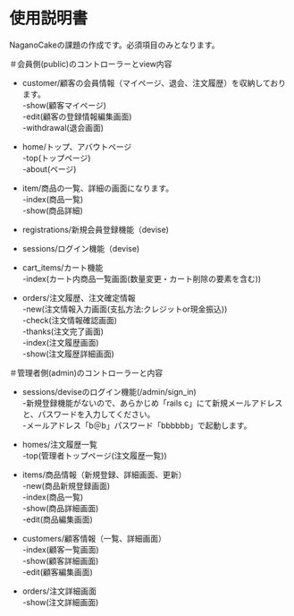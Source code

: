 # 使用説明書

NaganoCakeの課題の作成です。必須項目のみとなります。


＃会員側(public)のコントローラーとview内容

* customer/顧客の会員情報（マイページ、退会、注文履歴）を収納しております。<br>
-show(顧客マイページ)<br>
-edit(顧客の登録情報編集画面)<br>
-withdrawal(退会画面)<br>

* home/トップ、アバウトページ<br>
-top(トップページ)<br>
-about(ページ)<br>

* item/商品の一覧、詳細の画面になります。<br>
-index(商品一覧)<br>
-show(商品詳細)<br>

* registrations/新規会員登録機能（devise)<br>

* sessions/ログイン機能（devise)<br>

* cart_items/カート機能<br>
-index(カート内商品一覧画面(数量変更・カート削除の要素を含む))<br>

* orders/注文履歴、注文確定情報<br>
-new(注文情報入力画面(支払方法:クレジットor現金振込))<br>
-check(注文情報確認画面)<br>
-thanks(注文完了画面)<br>
-index(注文履歴画面)<br>
-show(注文履歴詳細画面)<br>


＃管理者側(admin)のコントローラーと内容

* sessions/deviseのログイン機能(/admin/sign_in)<br>
-新規登録機能がないので、あらかじめ「rails c」にて新規メールアドレスと、パスワードを入力してください。<br>
-メールアドレス「b＠b」パスワード「bbbbbb」で起動します。<br>

* homes/注文履歴一覧<br>
-top(管理者トップページ(注文履歴一覧))<br>

* items/商品情報（新規登録、詳細画面、更新）<br>
-new(商品新規登録画面)<br>
-index(商品一覧)<br>
-show(商品詳細画面)<br>
-edit(商品編集画面)<br>

* customers/顧客情報（一覧、詳細画面）<br>
-index(顧客一覧画面)<br>
-show(顧客詳細画面)<br>
-edit(顧客編集画面)<br>

* orders/注文詳細画面<br>
-show(注文詳細画面)<br>